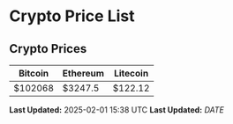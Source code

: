 # Crypto Price List

## Crypto Prices
| Bitcoin | Ethereum | Litecoin |
| ------- | -------- | -------- |
| $102068 | $3247.5 | $122.12 |
**Last Updated:** 2025-02-01 15:38 UTC
**Last Updated:** $DATE$
